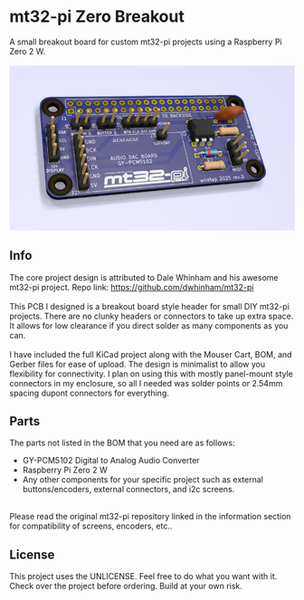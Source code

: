 # mt32-pi Zero Breakout
A small breakout board for custom mt32-pi projects using a Raspberry Pi Zero 2 W. 
\
\
![front](pics/front.png)

## Info
The core project design is attributed to Dale Whinham and his awesome mt32-pi project. Repo link: https://github.com/dwhinham/mt32-pi
\
\
This PCB I designed is a breakout board style header for small DIY mt32-pi projects. There are no clunky headers or connectors to take up extra space. It allows for low clearance if you direct solder as many components as you can. 
\
\
I have included the full KiCad project along with the Mouser Cart, BOM, and Gerber files for ease of upload. The design is minimalist to allow you flexibility for connectivity. I plan on using this with mostly panel-mount style connectors in my enclosure, so all I needed was solder points or 2.54mm spacing dupont connectors for everything.

## Parts
The parts not listed in the BOM that you need are as follows:
- GY-PCM5102 Digital to Analog Audio Converter
- Raspberry Pi Zero 2 W
- Any other components for your specific project such as external buttons/encoders, external connectors, and i2c screens.

\
Please read the original mt32-pi repository linked in the information section for compatibility of screens, encoders, etc..

## License
This project uses the UNLICENSE. Feel free to do what you want with it. Check over the project before ordering. Build at your own risk.
